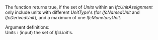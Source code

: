 The function returns true, if the set of _Units_ within an _IfcUnitAssignment_ only include units with different _UnitType_'s (for _IfcNamedUnit_ and _IfcDerivedUnit_), and a maximum of one _IfcMonetaryUnit_.

Argument definitions:  
Units : (input) the set of _IfcUnit_'s.